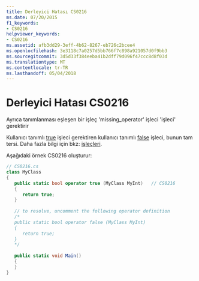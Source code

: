```yaml
---
title: Derleyici Hatası CS0216
ms.date: 07/20/2015
f1_keywords:
- CS0216
helpviewer_keywords:
- CS0216
ms.assetid: afb3dd29-3eff-4b62-8267-eb726c2bcee4
ms.openlocfilehash: 3e3118c7a0257d5bb766f7c898a921057d0f9bb3
ms.sourcegitcommit: 3d5d33f384eeba41b2dff79d096f47ccc8d8f03d
ms.translationtype: MT
ms.contentlocale: tr-TR
ms.lasthandoff: 05/04/2018
---
```

# <a name="compiler-error-cs0216"></a>Derleyici Hatası CS0216
Ayrıca tanımlanması eşleşen bir işleç 'missing_operator' işleci 'işleci' gerektirir  
  
 Kullanıcı tanımlı [true](../../csharp/language-reference/keywords/true.md) işleci gerektiren kullanıcı tanımlı [false](../../csharp/language-reference/keywords/false.md) işleci, bunun tam tersi. Daha fazla bilgi için bkz: [işleçleri](../../csharp/programming-guide/statements-expressions-operators/operators.md).  
  
 Aşağıdaki örnek CS0216 oluşturur:  
  
```csharp  
// CS0216.cs  
class MyClass  
{  
   public static bool operator true (MyClass MyInt)   // CS0216  
   {  
      return true;  
   }  
  
   // to resolve, uncomment the following operator definition  
   /*  
   public static bool operator false (MyClass MyInt)  
   {  
      return true;  
   }  
   */  
  
   public static void Main()  
   {  
   }  
}  
```

